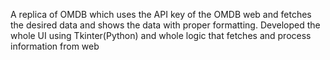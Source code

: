 A replica of OMDB which uses the API key of the OMDB web and fetches the desired data and shows the data with 
proper formatting.
Developed the whole UI using Tkinter(Python) and whole logic that fetches and process information from web
